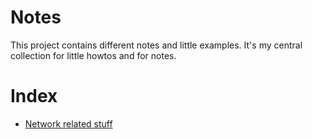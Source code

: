 # Notes

This project contains different notes and little examples. It's my central collection for
little howtos and for notes.

# Index

  * [Network related stuff](https://github.com/lehmrob/notes/blob/master/network.md)
